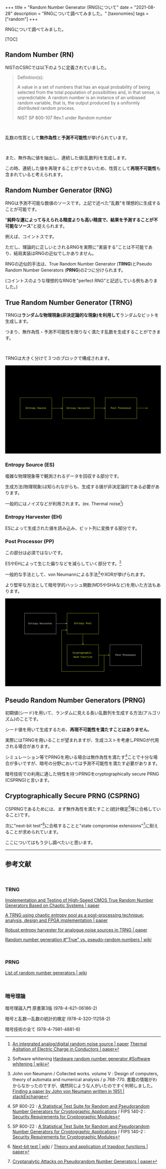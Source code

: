 +++
title = "Random Number Generator (RNG)について"
date = "2021-08-28"
description = "RNGについて調べてみました。"
[taxonomies]
tags = ["random"]
+++

RNGについて調べてみました。

[TOC]

## Random Number (RN)

NISTのCSRCでは以下のように定義されていました。

> Definition(s):
> 
> A value in a set of numbers that has an equal probability of being selected from the total population of possibilities and, in that sense, is unpredictable.
> A random number is an instance of an unbiased random variable, that is, the output produced by a uniformly distributed random process.
>
> NIST SP 800-107 Rev.1 under Random number

<br>

乱数の性質として**無作為性**と**予測不可能性**が挙げられています。

<br>

また、無作為に値を抽出し、連続した値(乱数列)を生成します。

この時、連続した値を再現することができないため、性質として**再現不可能性**も含まれていると考えられます。



## Random Number Generator (RNG)

RNGは予測不可能な数値のソースです。上記で述べた"乱数"を理想的に生成することが可能です。

"**純粋な運によって与えられる精度よりも高い精度で、結果を予測することが不可能なソース**"と捉えられます。

例えば、コイントスです。

ただし、理論的に正しいとされるRNGを実際に"実装する"ことは不可能であり、結局実装はRNGの近似でしかありません。

RNGの近似的手法は、True Random Number Generator (**TRNG**)とPseudo Random Number Generators (**PRNG**)の2つに分けられます。

(コイントスのような理想的なRNGを"perfect RNG"と記述している例もありました。)


## True Random Number Generator (TRNG)

TRNGは**ランダムな物理現象(非決定論的な現象)を利用して**ランダムなビットを生成します。

つまり、無作為性・予測不可能性を限りなく満たす乱数を生成することができます。

<br>

TRNGは大きく分けて３つのブロックで構成されます。

![3 blocks](/image/006/3blocks.png)

### Entropy Source (ES)

複雑な物理現象等で観測されるデータを回収する部分です。

生成方法(物理現象)は知られながらも、生成する値が非決定論的である必要があります。

一般的にはノイズなどが利用されます。(ex. Thermal noise[^1])

### Entropy Harvester (EH)

ESによって生成された値を読み込み、ビット列に変換する部分です。

### Post Processor (PP)

この部分は必須ではないです。

ESやEHによって生じた偏りなどを減らしていく部分です。[^2]

一般的な手法として、von Neumannによる手法[^3]やXORが挙げられます。

より堅牢な方法として暗号学的ハッシュ関数(MD5やSHAなど)を用いた方法もあります。

![pool & hash](/image/006/pool-hash.png)

## Pseudo Random Number Generators (PRNG)

初期値(シード)を用いて、ランダムに見える長い乱数列を生成する方法(アルゴリズム)のことです。

シード値を用いて生成するため、**再現不可能性を満たすことはありません**。

実際にはTRNGを用いることが望まれますが、生成コストを考慮しPRNGが代用される場合があります。

シミュレーション等でPRNGを用いる場合は無作為性を満たす[^4]ことで十分な場合が多いですが、暗号の分野においては予測不可能性を満たす必要があります。

暗号技術での利用に適した特性を持つPRNGをcryptographically secure PRNG (CSPRNG)と言います。


## Cryptographically Secure PRNG (CSPRNG)

CSPRNGであるためには、まず無作為性を満たすこと(統計検定[^4]等に合格していること)です。

次に"next-bit test"[^5]に合格することと"state compromise extensions"[^6]に耐えることが求められています。

ここについてはもう少し調べたいと思います。

---

## 参考文献

[^1]: [An integrated analog/digital random noise source | paper](https://doi.org/10.1109/81.586025) [Thermal Agitation of Electric Charge in Conductors | paper](https://doi.org/10.1103/PhysRev.32.110)

[^2]: Software whitening [Hardware random number generator #Software whitening | wiki](https://en.wikipedia.org/wiki/Hardware_random_number_generator#Software_whitening)

[^3]: John von Neumann / Collected works. volume Ⅴ : Design of computers, theory of automata and numerical analysis / p 768-770. 書籍の情報がわからなかったのですが、偶然同じような人がいたのですぐ判明しました。[Finding a paper by John von Neumann written in 1951 | stackExchange](https://math.stackexchange.com/questions/186626/finding-a-paper-by-john-von-neumann-written-in-1951)

[^4]: SP 800-22 : [A Statistical Test Suite for Random and Pseudorandom Number Generators for Cryptographic Applications](https://csrc.nist.gov/publications/detail/sp/800-22/rev-1a/final) / FIPS 140-2 : [Security Requirements for Cryptographic Modules](https://csrc.nist.gov/publications/detail/fips/140/2/final)

[^5]: [Next-bit test | wiki](https://en.wikipedia.org/wiki/Next-bit_test) / [Theory and application of trapdoor functions | paper](https://doi.org/10.1109/SFCS.1982.45)

[^6]: [Cryptanalytic Attacks on Pseudorandom Number Generators | paper](https://doi.org/10.1007/3-540-69710-1_12)

<br>

### TRNG

[Implementation and Testing of High-Speed CMOS True Random Number Generators Based on Chaotic Systems | paper](https://doi.org/10.1109/TCSI.2010.2052515)

[A TRNG using chaotic entropy pool as a post-processing technique: analysis, design and FPGA implementation | paper](https://doi.org/10.1007/s10470-020-01605-0)

[Robust entropy harvester for analogue noise sources in TRNG | paper](https://doi.org/10.1109/IBCAST.2018.8312256)

[Random number generation #"True" vs. pseudo-random numbers | wiki](https://en.wikipedia.org/wiki/Random_number_generation#%22True%22_vs._pseudo-random_numbers)

<br>

### PRNG

[List of random number generators | wiki](https://en.wikipedia.org/wiki/List_of_random_number_generators)

<br>

### 暗号理論

暗号理論入門 原書第3版 (978-4-621-06186-2)

暗号と乱数―乱数の統計的検定 (978-4-320-11258-2)

暗号技術の全て (978-4-7981-4881-6)